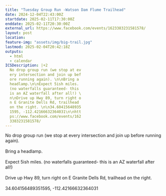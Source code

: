 ```yaml
---
title: "Tuesday Group Run -Watson Dam Flume Trailhead"
date: 2024-12-04T22:43:00Z
startdate: 2025-02-11T17:30:00Z
enddate: 2025-02-11T20:30:00Z
external_url: https://www.facebook.com/events/1623383231581578/
layout: post
location: 
feature-img: "assets/img/big-trail.jpg"
lastmod: 2025-02-04T20:42:18Z
outputs:
  - html
  - calendar
ICSDescription: |+2
  No drop group run (we stop at ev  ery intersection and join up bef  ore running again). \n\nBring a   headlamp.\n\nExpect 5ish miles.   (no waterfalls guaranteed- this   is an AZ waterfall after all!) \  n\nDrive up Hwy 89, turn right o  n E Granite Dells Rd, trailhead   on the right. \n\n34.60415648935  1595, -112.42166632364031\n\nhtt  ps://www.facebook.com/events/162  3383231581578/
---
```


No drop group run (we stop at every intersection and join up before running again). <br>
  <br>
  Bring a headlamp.<br>
  <br>
  Expect 5ish miles. (no waterfalls guaranteed- this is an AZ waterfall after all!) <br>
  <br>
  Drive up Hwy 89, turn right on E Granite Dells Rd, trailhead on the right. <br>
  <br>
  34.604156489351595, -112.42166632364031<br>
  <br>
  
